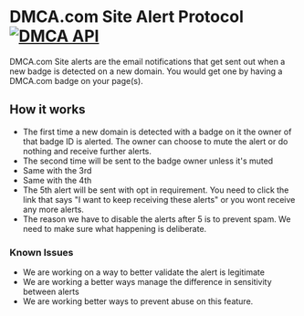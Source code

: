 # DMCA.com Site Alert Protocol [![DMCA API](https://images.dmca.com/Badges/dmca-badge-w200-5x1-04.png)](https://www.dmca.com)

DMCA.com Site alerts are the email notifications that get sent out when a new badge is detected on a new domain. You would get one by having a DMCA.com badge on your page(s).

## How it works
- The first time a new domain is detected with a badge on it the owner of that badge ID is alerted.
  The owner can choose to mute the alert or do nothing and receive further alerts.
- The second time will be sent to the badge owner unless it's muted
- Same with the 3rd
- Same with the 4th
- The 5th alert will be sent with opt in requirement. You need to click the link that says "I want to keep receiving these alerts" or you wont receive any more alerts.
- The reason we have to disable the alerts after 5 is to prevent spam. We need to make sure what happening is deliberate.

### Known Issues
* We are working on a way to better validate the alert is legitimate
* We are working a better ways manage the difference in sensitivity between alerts
* We are working better ways to prevent abuse on this feature.
